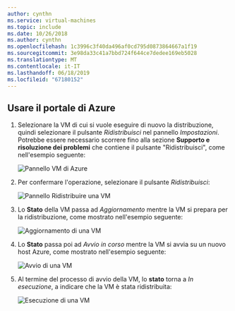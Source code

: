 ```yaml
---
author: cynthn
ms.service: virtual-machines
ms.topic: include
ms.date: 10/26/2018
ms.author: cynthn
ms.openlocfilehash: 1c3996c3f40da496af0cd795d0873864667a1f19
ms.sourcegitcommit: 3e98da33c41a7bbd724f644ce7dedee169eb5028
ms.translationtype: MT
ms.contentlocale: it-IT
ms.lasthandoff: 06/18/2019
ms.locfileid: "67180152"
---
```

## <a name="use-the-azure-portal"></a>Usare il portale di Azure
1. Selezionare la VM di cui si vuole eseguire di nuovo la distribuzione, quindi selezionare il pulsante *Ridistribuisci* nel pannello *Impostazioni*. Potrebbe essere necessario scorrere fino alla sezione **Supporto e risoluzione dei problemi** che contiene il pulsante "Ridistribuisci", come nell'esempio seguente:
   
    ![Pannello VM di Azure](./media/virtual-machines-common-redeploy-to-new-node/vmoverview.png)
2. Per confermare l'operazione, selezionare il pulsante *Ridistribuisci*:
   
    ![Pannello Ridistribuire una VM](./media/virtual-machines-common-redeploy-to-new-node/redeployvm.png)
3. Lo **Stato** della VM passa ad *Aggiornamento* mentre la VM si prepara per la ridistribuzione, come mostrato nell'esempio seguente:
   
    ![Aggiornamento di una VM](./media/virtual-machines-common-redeploy-to-new-node/vmupdating.png)
4. Lo **Stato** passa poi ad *Avvio in corso* mentre la VM si avvia su un nuovo host Azure, come mostrato nell'esempio seguente:
   
    ![Avvio di una VM](./media/virtual-machines-common-redeploy-to-new-node/vmstarting.png)
5. Al termine del processo di avvio della VM, lo **stato** torna a *In esecuzione*, a indicare che la VM è stata ridistribuita:
   
    ![Esecuzione di una VM](./media/virtual-machines-common-redeploy-to-new-node/vmrunning.png)

